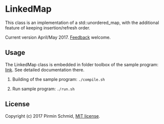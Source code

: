 LinkedMap
=========

This class is an implementation of a std::unordered_map, with the additional feature of keeping insertion/refresh order.

Current version April/May 2017.  [Feedback][feedback] welcome.


Usage
-----

The LinkedMap class is embedded in folder toolbox of the sample program: [link][link]. See detailed documentation there.

1) Building of the sample program: ```./compile.sh```

2) Run sample program: ```./run.sh```


License
-------

Copyright (c) 2017 Pirmin Schmid, [MIT license][license].

[link]:https://github.com/pirminschmid/CppToolbox/tree/main/LinkedMap/src/SampleProgram/toolbox
[license]:LICENSE
[feedback]:mailto:mailbox@pirmin-schmid.ch?subject=LinkedMap
